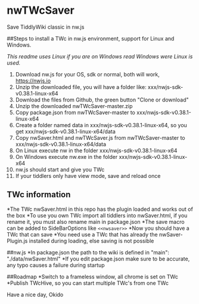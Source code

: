 # nwTWcSaver
Save TiddlyWiki classic in nw.js

##Steps to install a TWc in nw.js environment, support for Linux and Windows.

*This readme uses Linux if you are on Windows read Windows were Linux is used.*

1. Download nw.js for your OS, sdk or normal, both will work, https://nwjs.io 
2. Unzip the downloaded file, you will have a folder like: xxx/nwjs-sdk-v0.38.1-linux-x64 
3. Download the files from Github, the green button "Clone or download"
4. Unzip the downloaded nwTWcSaver-master.zip 
5. Copy package.json from nwTWcSaver-master to xxx/nwjs-sdk-v0.38.1-linux-x64
6. Create a folder named data in xxx/nwjs-sdk-v0.38.1-linux-x64, so you get xxx/nwjs-sdk-v0.38.1-linux-x64/data
7. Copy nwSaver.html and nwTWcSaver.js from nwTWcSaver-master to xxx/nwjs-sdk-v0.38.1-linux-x64/data
8. On Linux execute nw in the folder xxx/nwjs-sdk-v0.38.1-linux-x64
9. On Windows execute nw.exe in the folder xxx/nwjs-sdk-v0.38.1-linux-x64
10. nw.js should start and give you TWc
11. If your tiddlers only have view mode, save and reload once 

## TWc information
*The TWc nwSaver.html in this repo has the plugin loaded and works out of the box
*To use you own TWc import all tiddlers into nwSaver.html, if you rename it, you must also rename main in package.json
*The save macro can be added to SideBarOptions like ```<<nwsaver>>```
*Now you should have a TWc that can save
*You need use a TWc that has already the nwSaver-Plugin.js installed during loading, else saving is not possible

##nw.js
*In package.json the path to the wiki is defined in "main": "./data/nwSaver.html"
*If you edit package.json make sure to be accurate, any typo causes a failure during startup

##Roadmap
*Switch to a frameless window, all chrome is set on TWc
*Publish TWcHive, so you can start multiple TWc's from one TWc


Have a nice day, Okido